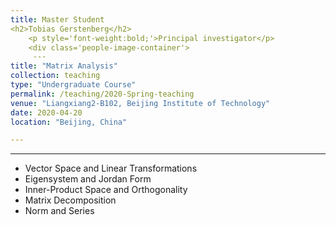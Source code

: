 ```yaml
---
title: Master Student
<h2>Tobias Gerstenberg</h2>
    <p style='font-weight:bold;'>Principal investigator</p>
    <div class='people-image-container'>
     ---
title: "Matrix Analysis"
collection: teaching
type: "Undergraduate Course"
permalink: /teaching/2020-Spring-teaching
venue: "Liangxiang2-B102, Beijing Institute of Technology"
date: 2020-04-20
location: "Beijing, China"

---
```


------
* Vector Space and Linear Transformations
* Eigensystem and Jordan Form
* Inner-Product Space and Orthogonality 
* Matrix Decomposition
* Norm and Series
 
       
